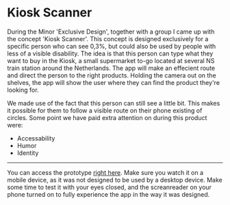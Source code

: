 # Kiosk Scanner

During the Minor 'Exclusive Design', together with a group I came up with the concept 'Kiosk Scanner'. This concept is designed exclusively for a specific person who can see 0,3%, but could also be used by people with less of a visible disability. The idea is that this person can type what they want to buy in the Kiosk, a small supermarket to-go located at several NS train station around the Netherlands. The app will make an effecient route and direct the person to the right products. Holding the camera out on the shelves, the app will show the user where they can find the product they're looking for.

We made use of the fact that this person can still see a little bit. This makes it possible for them to follow a visible route on their phone existing of circles. Some point we have paid extra attention on during this product were:

- Accessability
- Humor
- Identity

---

You can access the prototype [right here](emmabons.github.io/kioskscanner). Make sure you watch it on a mobile device, as it was not designed to be used by a desktop device. Make some time to test it with your eyes closed, and the screanreader on your phone turned on to fully experience the app in the way it was designed.
